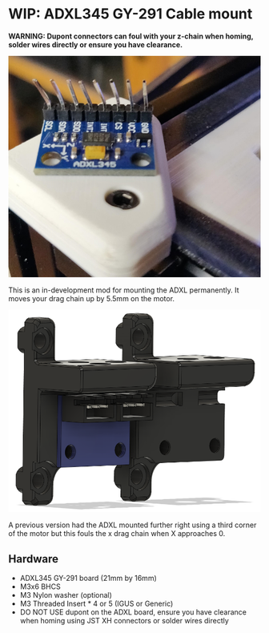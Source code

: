 # WIP: ADXL345 GY-291 Cable mount

**WARNING: Dupont connectors can foul with your z-chain when homing, solder wires directly or ensure you have clearance.**

![The damage](Images/TheDamage.jpg)

This is an in-development mod for mounting the ADXL permanently. It moves your drag chain up by 5.5mm on the motor.

![CAD](Images/CAD.png)

A previous version had the ADXL mounted further right using a third corner of the motor but this fouls the x drag chain when X approaches 0.

## Hardware

- ADXL345 GY-291 board (21mm by 16mm)
- M3x6 BHCS
- M3 Nylon washer (optional)
- M3 Threaded Insert * 4 or 5 (IGUS or Generic)
- DO NOT USE dupont on the ADXL board, ensure you have clearance when homing using JST XH connectors or solder wires directly
